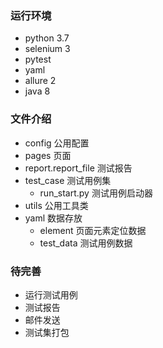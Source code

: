 ### 运行环境
* python 3.7
* selenium 3
* pytest
* yaml
* allure 2
* java 8

### 文件介绍
* config 公用配置
* pages 页面
* report.report_file 测试报告
* test_case 测试用例集
    * run_start.py 测试用例启动器
* utils 公用工具类
* yaml 数据存放
    * element 页面元素定位数据
    * test_data 测试用例数据
  
### 待完善
* 运行测试用例
* 测试报告
* 邮件发送
* 测试集打包
  